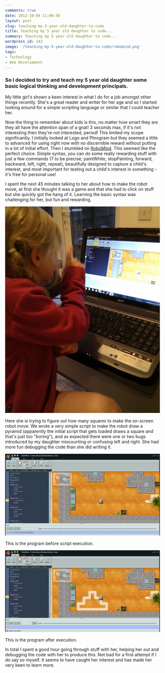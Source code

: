```yaml
---
comments: true
date: 2012-10-04 11:00:58
layout: post
slug: teaching-my-5-year-old-daughter-to-code
title: Teaching my 5 year old daughter to code...
summary: Teaching my 5 year old daughter to code...
wordpress_id: 243
image: '/teaching-my-5-year-old-daughter-to-code/robomind.png'
tags:
- Technology
- Web Development
---
```


### So I decided to try and teach my 5 year old daughter some basic logical thinking and development principals.

My little girl's shown a keen interest in what I do for a job amongst other things recently. She's a great reader and writer for her age and so I started looking around for a simple scripting language or similar that I could teacher her.

Now the thing to remember about kids is this, no matter how smart they are they all have the attention span of a gnat! 3 seconds max, if it's not interesting then they're not interested, period! This limited my scope significantly. I initially looked at Logo and Phrogram but they seemed a little to advanced for using right now with no discernible reward without putting in a lot of initial effort. Then I stumbled on [RoboMind](http://www.robomind.net/en/index.html). This seemed like the perfect choice. Simple syntax, you can do some really rewarding stuff with just a few commands (7 to be precise; paintWhite, stopPainting, forward, backward, left, right, repeat), beautifully designed to capture a child's interest, and most important for testing out a child's interest in something - it's free for personal use!

I spent the next 45 minutes talking to her about how to make the robot move, at first she thought it was a game and that she had to click on stuff but she quickly got the hang of it. Learning the basic syntax was challenging for her, but fun and rewarding.

[![](/img/posts/teaching-my-5-year-old-daughter-to-code/scripting.jpg)](/img/posts/teaching-my-5-year-old-daughter-to-code/scripting.jpg)

Here she is trying to figure out how many squares to make the on-screen robot move. We wrote a very simple script to make the robot draw a pyramid (apparently the initial script that gets loaded draws a square and that's just too "boring"), and as expected there were one or two bugs introduced by my daughter miscounting or confusing left and right. She had more fun debugging the code than she did writing it.

[![](/img/posts/teaching-my-5-year-old-daughter-to-code/script_before.png)](/img/posts/teaching-my-5-year-old-daughter-to-code/script_before.png)

This is the program before script execution.

[![](/img/posts/teaching-my-5-year-old-daughter-to-code/script_after.png)](/img/posts/teaching-my-5-year-old-daughter-to-code/script_after.png)

This is the program after execution.

In total I spent a good hour going through stuff with her, helping her out and debugging the code with her to produce this. Not bad for a first attempt if I do say so myself. It seems to have caught her interest and has made her very keen to learn more.
